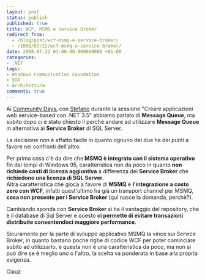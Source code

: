 ```yaml
---
layout: post
status: publish
published: true
title: WCF, MSMQ e Service Broker
redirect_from: 
  - /blog/post/wcf-msmq-e-service-broker/
  - /2008/07/22/wcf-msmq-e-service-broker/
date: 2008-07-22 01:00:00.000000000 +01:00
categories:
- .NET
tags:
- Windows Communication Foundation
- SOA
- Architettura
comments: true
---
```

<p><span>Ai <a onclick="blankUrl(this.href); return false;" href="http://www.communitydays.it/">Community Days,</a> con <a onclick="blankUrl(this.href); return false;" href="http://blogs.aspitalia.com/sm15455">Stefano</a> durante la sessione &quot;Creare applicazioni web service-based con .NET 3.5&quot; abbiamo parlato di <strong>Message Queue</strong>, ma subito dopo ci &egrave; stato chiesto il perch&egrave; andare ad utilizzare <strong>Message Queue</strong> in alternativa ai <strong>Service Broker</strong> di SQL Server. </span></p>
<p>La decisione non &egrave; affatto facile in quanto ognuno dei due ha dei punti a favore nei confronti dell'altro.</p>
<p>Per prima cosa c'&egrave; da dire che<strong> MSMQ &egrave; integrato con il sistema operativo</strong> fin dai tempi di Windows 95, caratteristica non da poco in quanto <strong>non richiede costi di licenza aggiuntiva</strong> a differenza dei <strong>Service Broker</strong> che <strong>richiedono una licenza di SQL Server</strong>. <br />
Altra caratteristica che gioca a favore di <strong>MSMQ</strong> &egrave; <strong>l'integrazione a costo zero con WCF</strong>, infatti quest'ultimo ha gi&agrave; un transport channel per MSMQ, <strong>cosa non presente per i Service Broker</strong> (qui nasce la domanda, perch&egrave;?).</p>
<p>Cambiando sponda con <strong>Service Broker</strong> si ha il vantaggio del repository, che &egrave; il database di Sql Server e questo <strong>ci permette di evitare transazioni distribuite consentendoci maggiore performance</strong>.</p>
<p>Sicuramente per la parte di sviluppo applicativo MSMQ la vince sui Service Broker, in quanto bastano poche righe di codice WCF per poter cominciare subito ad utilizzarlo, e questa non &egrave; una caratteristica da poco, ma non si pu&ograve; dire se &egrave; meglio uno o l'altro, la scelta va ponderata in base alla propria esigenza.</p>
<p>Ciauz</p>
<p>&nbsp;</p>
